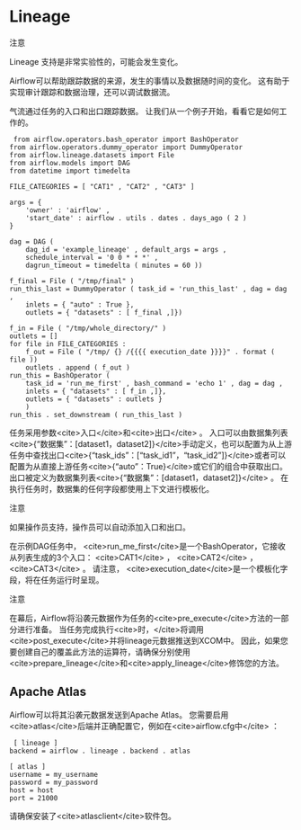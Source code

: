 # Lineage

注意

Lineage 支持是非常实验性的，可能会发生变化。

Airflow可以帮助跟踪数据的来源，发生的事情以及数据随时间的变化。 这有助于实现审计跟踪和数据治理，还可以调试数据流。

气流通过任务的入口和出口跟踪数据。 让我们从一个例子开始，看看它是如何工作的。

```
 from airflow.operators.bash_operator import BashOperator
from airflow.operators.dummy_operator import DummyOperator
from airflow.lineage.datasets import File
from airflow.models import DAG
from datetime import timedelta

FILE_CATEGORIES = [ "CAT1" , "CAT2" , "CAT3" ]

args = {
    'owner' : 'airflow' ,
    'start_date' : airflow . utils . dates . days_ago ( 2 )
}

dag = DAG (
    dag_id = 'example_lineage' , default_args = args ,
    schedule_interval = '0 0 * * *' ,
    dagrun_timeout = timedelta ( minutes = 60 ))

f_final = File ( "/tmp/final" )
run_this_last = DummyOperator ( task_id = 'run_this_last' , dag = dag ,
    inlets = { "auto" : True },
    outlets = { "datasets" : [ f_final ,]})

f_in = File ( "/tmp/whole_directory/" )
outlets = []
for file in FILE_CATEGORIES :
    f_out = File ( "/tmp/ {} /{{{{ execution_date }}}}" . format ( file ))
    outlets . append ( f_out )
run_this = BashOperator (
    task_id = 'run_me_first' , bash_command = 'echo 1' , dag = dag ,
    inlets = { "datasets" : [ f_in ,]},
    outlets = { "datasets" : outlets }
    )
run_this . set_downstream ( run_this_last )

```

任务采用参数&lt;cite&gt;入口&lt;/cite&gt;和&lt;cite&gt;出口&lt;/cite&gt; 。 入口可以由数据集列表&lt;cite&gt;{“数据集”：[dataset1，dataset2]}&lt;/cite&gt;手动定义，也可以配置为从上游任务中查找出口&lt;cite&gt;{“task_ids”：[“task_id1”，“task_id2”]}&lt;/cite&gt;或者可以配置为从直接上游任务&lt;cite&gt;{“auto”：True}&lt;/cite&gt;或它们的组合中获取出口。 出口被定义为数据集列表&lt;cite&gt;{“数据集”：[dataset1，dataset2]}&lt;/cite&gt; 。 在执行任务时，数据集的任何字段都使用上下文进行模板化。

注意

如果操作员支持，操作员可以自动添加入口和出口。

在示例DAG任务中， &lt;cite&gt;run_me_first&lt;/cite&gt;是一个BashOperator，它接收从列表生成的3个入口： &lt;cite&gt;CAT1&lt;/cite&gt; ， &lt;cite&gt;CAT2&lt;/cite&gt; ， &lt;cite&gt;CAT3&lt;/cite&gt; 。 请注意， &lt;cite&gt;execution_date&lt;/cite&gt;是一个模板化字段，将在任务运行时呈现。

注意

在幕后，Airflow将沿袭元数据作为任务的&lt;cite&gt;pre_execute&lt;/cite&gt;方法的一部分进行准备。 当任务完成执行&lt;cite&gt;时，&lt;/cite&gt;将调用&lt;cite&gt;post_execute&lt;/cite&gt;并将lineage元数据推送到XCOM中。 因此，如果您要创建自己的覆盖此方法的运算符，请确保分别使用&lt;cite&gt;prepare_lineage&lt;/cite&gt;和&lt;cite&gt;apply_lineage&lt;/cite&gt;修饰您的方法。

## Apache Atlas

Airflow可以将其沿袭元数据发送到Apache Atlas。 您需要启用&lt;cite&gt;atlas&lt;/cite&gt;后端并正确配置它，例如在&lt;cite&gt;airflow.cfg中&lt;/cite&gt; ：

```
 [ lineage ]
backend = airflow . lineage . backend . atlas

[ atlas ]
username = my_username
password = my_password
host = host
port = 21000

```

请确保安装了&lt;cite&gt;atlasclient&lt;/cite&gt;软件包。